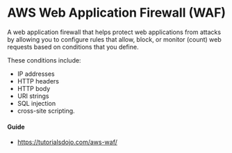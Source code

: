 # AWS Web Application Firewall (WAF)
A web application firewall that helps protect web applications from attacks by allowing you to configure rules that allow, block, or monitor (count) web requests based on conditions that you define.

These conditions include:
- IP addresses
- HTTP headers
- HTTP body
- URI strings
- SQL injection
- cross-site scripting.

#### Guide
- https://tutorialsdojo.com/aws-waf/